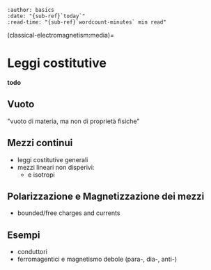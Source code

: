 ```{article-info}
:author: basics
:date: "{sub-ref}`today`"
:read-time: "{sub-ref}`wordcount-minutes` min read"
```

(classical-electromagnetism:media)=
# Leggi costitutive

**todo**

## Vuoto

"vuoto di materia, ma non di proprietà fisiche"

## Mezzi continui

- leggi costitutive generali
- mezzi lineari non disperivi:
  - e isotropi

## Polarizzazione e Magnetizzazione dei mezzi
- bounded/free charges and currents

## Esempi
- conduttori
- ferromagentici e magnetismo debole (para-, dia-, anti-)

